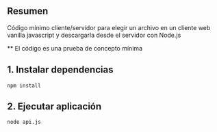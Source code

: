 
## Resumen
Código mínimo cliente/servidor para elegir un archivo en un cliente web  vanilla javascript y descargarla desde el servidor con Node.js

** El código es una prueba de concepto mínima

## 1. Instalar dependencias
```
npm install
```

## 2. Ejecutar aplicación
```
node api.js
```
